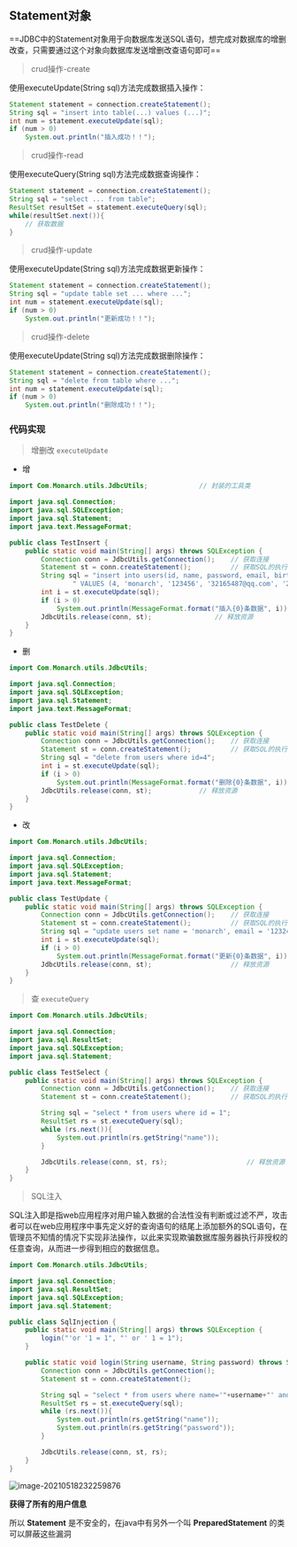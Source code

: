 ## Statement对象

==JDBC中的Statement对象用于向数据库发送SQL语句，想完成对数据库的增删改查，只需要通过这个对象向数据库发送增删改查语句即可==



> crud操作-create

使用executeUpdate(String sql)方法完成数据插入操作：

```java
Statement statement = connection.createStatement();
String sql = "insert into table(...) values (...)";
int num = statement.executeUpdate(sql);
if (num > 0)
    System.out.println("插入成功！！");
```



> crud操作-read

使用executeQuery(String sql)方法完成数据查询操作：

```java
Statement statement = connection.createStatement();
String sql = "select ... from table";
ResultSet resultSet = statement.executeQuery(sql);
while(resultSet.next()){
    // 获取数据
}
```



> crud操作-update

使用executeUpdate(String sql)方法完成数据更新操作：

```java
Statement statement = connection.createStatement();
String sql = "update table set ... where ...";
int num = statement.executeUpdate(sql);
if (num > 0)
    System.out.println("更新成功！！");
```



> crud操作-delete

使用executeUpdate(String sql)方法完成数据删除操作：

```java
Statement statement = connection.createStatement();
String sql = "delete from table where ...";
int num = statement.executeUpdate(sql);
if (num > 0)
    System.out.println("删除成功！！");
```



### 代码实现

> 增删改  `executeUpdate` 

- 增

```java
import Com.Monarch.utils.JdbcUtils;				// 封装的工具类

import java.sql.Connection;
import java.sql.SQLException;
import java.sql.Statement;
import java.text.MessageFormat;

public class TestInsert {
    public static void main(String[] args) throws SQLException {
        Connection conn = JdbcUtils.getConnection();    // 获取连接
        Statement st = conn.createStatement();          // 获取SQL的执行对象
        String sql = "insert into users(id, name, password, email, birthday)" +
                " VALUES (4, 'monarch', '123456', '32165487@qq.com', '2021-01-01')";
        int i = st.executeUpdate(sql);
        if (i > 0)
            System.out.println(MessageFormat.format("插入{0}条数据", i));
        JdbcUtils.release(conn, st);				// 释放资源
    }
}
```

- 删

```java
import Com.Monarch.utils.JdbcUtils;

import java.sql.Connection;
import java.sql.SQLException;
import java.sql.Statement;
import java.text.MessageFormat;

public class TestDelete {
    public static void main(String[] args) throws SQLException {
        Connection conn = JdbcUtils.getConnection();    // 获取连接
        Statement st = conn.createStatement();          // 获取SQL的执行对象
        String sql = "delete from users where id=4";
        int i = st.executeUpdate(sql);
        if (i > 0)
            System.out.println(MessageFormat.format("删除{0}条数据", i));
        JdbcUtils.release(conn, st);			// 释放资源
    }
}
```

- 改

```java
import Com.Monarch.utils.JdbcUtils;

import java.sql.Connection;
import java.sql.SQLException;
import java.sql.Statement;
import java.text.MessageFormat;

public class TestUpdate {
    public static void main(String[] args) throws SQLException {
        Connection conn = JdbcUtils.getConnection();    // 获取连接
        Statement st = conn.createStatement();          // 获取SQL的执行对象
        String sql = "update users set name = 'monarch', email = '12324578@qq.com' where id = 1";
        int i = st.executeUpdate(sql);
        if (i > 0)
            System.out.println(MessageFormat.format("更新{0}条数据", i));
        JdbcUtils.release(conn, st);                    // 释放资源
    }
}
```



> 查    `executeQuery` 

```java
import Com.Monarch.utils.JdbcUtils;

import java.sql.Connection;
import java.sql.ResultSet;
import java.sql.SQLException;
import java.sql.Statement;

public class TestSelect {
    public static void main(String[] args) throws SQLException {
        Connection conn = JdbcUtils.getConnection();    // 获取连接
        Statement st = conn.createStatement();          // 获取SQL的执行对象

        String sql = "select * from users where id = 1";
        ResultSet rs = st.executeQuery(sql);
        while (rs.next()){
            System.out.println(rs.getString("name"));
        }

        JdbcUtils.release(conn, st, rs);                    // 释放资源
    }
}
```



> SQL注入

SQL注入即是指web应用程序对用户输入数据的合法性没有判断或过滤不严，攻击者可以在web应用程序中事先定义好的查询语句的结尾上添加额外的SQL语句，在管理员不知情的情况下实现非法操作，以此来实现欺骗数据库服务器执行非授权的任意查询，从而进一步得到相应的数据信息。

```java
import Com.Monarch.utils.JdbcUtils;

import java.sql.Connection;
import java.sql.ResultSet;
import java.sql.SQLException;
import java.sql.Statement;

public class SqlInjection {
    public static void main(String[] args) throws SQLException {
        login("'or '1 = 1", "' or ' 1 = 1");
    }

    public static void login(String username, String password) throws SQLException {
        Connection conn = JdbcUtils.getConnection();
        Statement st = conn.createStatement();

        String sql = "select * from users where name='"+username+"' and password='"+password+"'";
        ResultSet rs = st.executeQuery(sql);
        while (rs.next()){
            System.out.println(rs.getString("name"));
            System.out.println(rs.getString("password"));
        }

        JdbcUtils.release(conn, st, rs);
    }
}
```

![image-20210518232259876](https://img2020.cnblogs.com/blog/2213660/202105/2213660-20210518232300711-1713023161.png) 

**获得了所有的用户信息**

所以 **Statement** 是不安全的，在java中有另外一个叫 **PreparedStatement** 的类可以屏蔽这些漏洞

